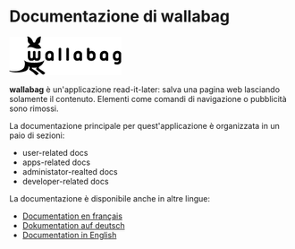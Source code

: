 Documentazione di wallabag
==========================

![wallabag logo](../img/wallabag.png)

**wallabag** è un'applicazione read-it-later: salva una pagina web
lasciando solamente il contenuto. Elementi come comandi di navigazione o
pubblicità sono rimossi.

La documentazione principale per quest'applicazione è organizzata in un
paio di sezioni:

-   user-related docs
-   apps-related docs
-   administator-realted docs
-   developer-related docs

La documentazione è disponibile anche in altre lingue:

-   [Documentation en français](https://doc.wallabag.org/fr/)
-   [Dokumentation auf deutsch](https://doc.wallabag.org/de/)
-   [Documentation in English](https://doc.wallabag.org/en/)
